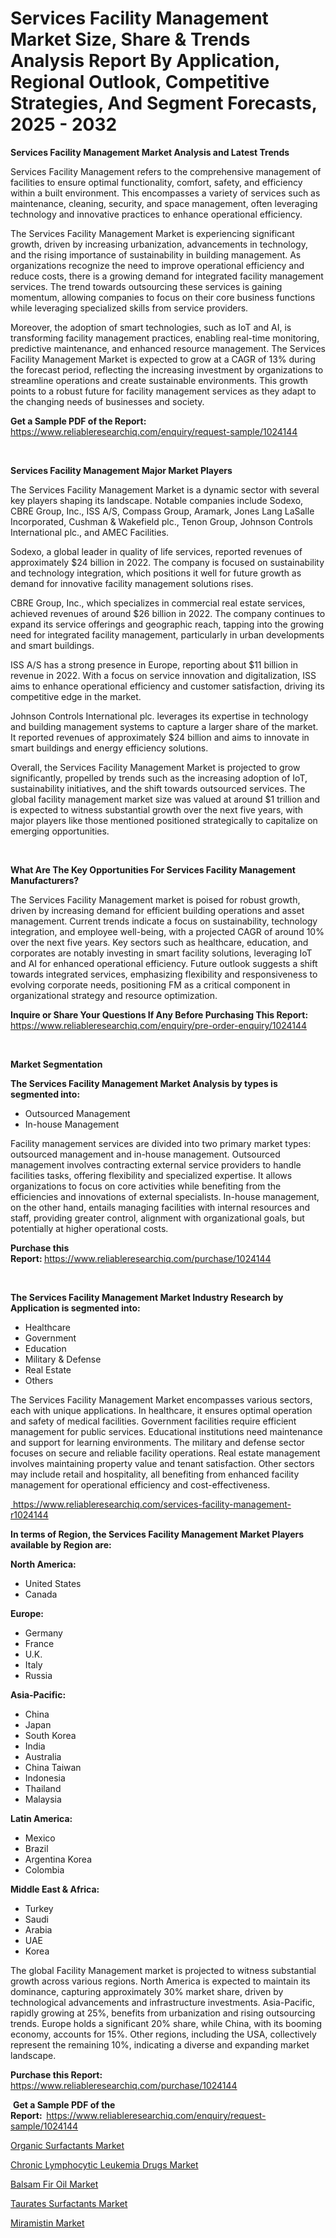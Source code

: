 <p><h1>Services Facility Management Market Size, Share & Trends Analysis Report By Application, Regional Outlook, Competitive Strategies, And Segment Forecasts, 2025 - 2032</h1></p><p><strong>Services Facility Management Market Analysis and Latest Trends</strong></p>
<p><p>Services Facility Management refers to the comprehensive management of facilities to ensure optimal functionality, comfort, safety, and efficiency within a built environment. This encompasses a variety of services such as maintenance, cleaning, security, and space management, often leveraging technology and innovative practices to enhance operational efficiency.</p><p>The Services Facility Management Market is experiencing significant growth, driven by increasing urbanization, advancements in technology, and the rising importance of sustainability in building management. As organizations recognize the need to improve operational efficiency and reduce costs, there is a growing demand for integrated facility management services. The trend towards outsourcing these services is gaining momentum, allowing companies to focus on their core business functions while leveraging specialized skills from service providers.</p><p>Moreover, the adoption of smart technologies, such as IoT and AI, is transforming facility management practices, enabling real-time monitoring, predictive maintenance, and enhanced resource management. The Services Facility Management Market is expected to grow at a CAGR of 13% during the forecast period, reflecting the increasing investment by organizations to streamline operations and create sustainable environments. This growth points to a robust future for facility management services as they adapt to the changing needs of businesses and society.</p></p>
<p><strong>Get a Sample PDF of the Report:&nbsp;</strong> <a href="https://www.reliableresearchiq.com/enquiry/request-sample/1024144?utm_campaign=1087&utm_medium=2&utm_source=Github&utm_content=ia&utm_term=06032025&utm_id=services-facility-management">https://www.reliableresearchiq.com/enquiry/request-sample/1024144</a></p>
<p>&nbsp;</p>
<p><strong>Services Facility Management Major Market Players</strong></p>
<p><p>The Services Facility Management Market is a dynamic sector with several key players shaping its landscape. Notable companies include Sodexo, CBRE Group, Inc., ISS A/S, Compass Group, Aramark, Jones Lang LaSalle Incorporated, Cushman & Wakefield plc., Tenon Group, Johnson Controls International plc., and AMEC Facilities. </p><p>Sodexo, a global leader in quality of life services, reported revenues of approximately $24 billion in 2022. The company is focused on sustainability and technology integration, which positions it well for future growth as demand for innovative facility management solutions rises.</p><p>CBRE Group, Inc., which specializes in commercial real estate services, achieved revenues of around $26 billion in 2022. The company continues to expand its service offerings and geographic reach, tapping into the growing need for integrated facility management, particularly in urban developments and smart buildings.</p><p>ISS A/S has a strong presence in Europe, reporting about $11 billion in revenue in 2022. With a focus on service innovation and digitalization, ISS aims to enhance operational efficiency and customer satisfaction, driving its competitive edge in the market.</p><p>Johnson Controls International plc. leverages its expertise in technology and building management systems to capture a larger share of the market. It reported revenues of approximately $24 billion and aims to innovate in smart buildings and energy efficiency solutions.</p><p>Overall, the Services Facility Management Market is projected to grow significantly, propelled by trends such as the increasing adoption of IoT, sustainability initiatives, and the shift towards outsourced services. The global facility management market size was valued at around $1 trillion and is expected to witness substantial growth over the next five years, with major players like those mentioned positioned strategically to capitalize on emerging opportunities.</p></p>
<p>&nbsp;</p>
<p><strong>What Are The Key Opportunities For Services Facility Management Manufacturers?</strong></p>
<p><p>The Services Facility Management market is poised for robust growth, driven by increasing demand for efficient building operations and asset management. Current trends indicate a focus on sustainability, technology integration, and employee well-being, with a projected CAGR of around 10% over the next five years. Key sectors such as healthcare, education, and corporates are notably investing in smart facility solutions, leveraging IoT and AI for enhanced operational efficiency. Future outlook suggests a shift towards integrated services, emphasizing flexibility and responsiveness to evolving corporate needs, positioning FM as a critical component in organizational strategy and resource optimization.</p></p>
<p><strong>Inquire or Share Your Questions If Any Before Purchasing This Report:</strong> <a href="https://www.reliableresearchiq.com/enquiry/pre-order-enquiry/1024144?utm_campaign=1087&utm_medium=2&utm_source=Github&utm_content=ia&utm_term=06032025&utm_id=services-facility-management">https://www.reliableresearchiq.com/enquiry/pre-order-enquiry/1024144</a></p>
<p>&nbsp;</p>
<p><strong>Market Segmentation</strong></p>
<p><strong>The Services Facility Management Market Analysis by types is segmented into:</strong></p>
<p><ul><li>Outsourced Management</li><li>In-house Management</li></ul></p>
<p><p>Facility management services are divided into two primary market types: outsourced management and in-house management. Outsourced management involves contracting external service providers to handle facilities tasks, offering flexibility and specialized expertise. It allows organizations to focus on core activities while benefiting from the efficiencies and innovations of external specialists. In-house management, on the other hand, entails managing facilities with internal resources and staff, providing greater control, alignment with organizational goals, but potentially at higher operational costs.</p></p>
<p><strong>Purchase this Report:&nbsp;</strong><a href="https://www.reliableresearchiq.com/purchase/1024144?utm_campaign=1087&utm_medium=2&utm_source=Github&utm_content=ia&utm_term=06032025&utm_id=services-facility-management">https://www.reliableresearchiq.com/purchase/1024144</a></p>
<p>&nbsp;</p>
<p><strong>The Services Facility Management Market Industry Research by Application is segmented into:</strong></p>
<p><ul><li>Healthcare</li><li>Government</li><li>Education</li><li>Military & Defense</li><li>Real Estate</li><li>Others</li></ul></p>
<p><p>The Services Facility Management Market encompasses various sectors, each with unique applications. In healthcare, it ensures optimal operation and safety of medical facilities. Government facilities require efficient management for public services. Educational institutions need maintenance and support for learning environments. The military and defense sector focuses on secure and reliable facility operations. Real estate management involves maintaining property value and tenant satisfaction. Other sectors may include retail and hospitality, all benefiting from enhanced facility management for operational efficiency and cost-effectiveness.</p></p>
<p><a href="https://www.reliableresearchiq.com/services-facility-management-r1024144?utm_campaign=1087&utm_medium=2&utm_source=Github&utm_content=ia&utm_term=06032025&utm_id=services-facility-management">&nbsp;https://www.reliableresearchiq.com/services-facility-management-r1024144</a></p>
<p><strong>In terms of Region, the Services Facility Management Market Players available by Region are:</strong></p>
<p>
    <p> <strong> North America: </strong>
        <ul>
            <li>United States</li>
            <li>Canada</li>
        </ul>
        </p> 
    <p> <strong> Europe: </strong>
        <ul>
            <li>Germany</li>
            <li>France</li>
            <li>U.K.</li>
            <li>Italy</li>
            <li>Russia</li>
        </ul>
        </p> 
    <p> <strong> Asia-Pacific: </strong>
        <ul>
            <li>China</li>
            <li>Japan</li>
            <li>South Korea</li>
            <li>India</li>
            <li>Australia</li>
            <li>China Taiwan</li>
            <li>Indonesia</li>
            <li>Thailand</li>
            <li>Malaysia</li>
        </ul>
        </p> 
    <p> <strong> Latin America: </strong>
        <ul>
            <li>Mexico</li>
            <li>Brazil</li>
            <li>Argentina Korea</li>
            <li>Colombia</li>
        </ul>
        </p> 
    <p> <strong> Middle East & Africa: </strong>
        <ul>
            <li>Turkey</li>
            <li>Saudi</li>
            <li>Arabia</li>
            <li>UAE</li>
            <li>Korea</li>
        </ul>
    </p>
    </p>
<p><p>The global Facility Management market is projected to witness substantial growth across various regions. North America is expected to maintain its dominance, capturing approximately 30% market share, driven by technological advancements and infrastructure investments. Asia-Pacific, rapidly growing at 25%, benefits from urbanization and rising outsourcing trends. Europe holds a significant 20% share, while China, with its booming economy, accounts for 15%. Other regions, including the USA, collectively represent the remaining 10%, indicating a diverse and expanding market landscape.</p></p>
<p><strong>Purchase this Report: </strong><a href="https://www.reliableresearchiq.com/purchase/1024144?utm_campaign=1087&utm_medium=2&utm_source=Github&utm_content=ia&utm_term=06032025&utm_id=services-facility-management">https://www.reliableresearchiq.com/purchase/1024144</a></p>
<p>&nbsp;<strong>Get a Sample PDF of the Report:&nbsp;&nbsp;</strong><a href="https://www.reliableresearchiq.com/enquiry/request-sample/1024144?utm_campaign=1087&utm_medium=2&utm_source=Github&utm_content=ia&utm_term=06032025&utm_id=services-facility-management">https://www.reliableresearchiq.com/enquiry/request-sample/1024144</a></p>
<p><strong></strong></p>
<p><p><a href="https://github.com/marteyfito9/Market-Research-Report-List-1/blob/main/organic-surfactants-market.md?utm_campaign=1087&utm_medium=2&utm_source=Github&utm_content=ia&utm_term=06032025&utm_id=services-facility-management">Organic Surfactants Market</a></p><p><a href="https://github.com/kitsossadien/Market-Research-Report-List-1/blob/main/chronic-lymphocytic-leukemia-drugs-market.md?utm_campaign=1087&utm_medium=2&utm_source=Github&utm_content=ia&utm_term=06032025&utm_id=services-facility-management">Chronic Lymphocytic Leukemia Drugs Market</a></p><p><a href="https://github.com/fungkychiman/Market-Research-Report-List-1/blob/main/balsam-fir-oil-market.md?utm_campaign=1087&utm_medium=2&utm_source=Github&utm_content=ia&utm_term=06032025&utm_id=services-facility-management">Balsam Fir Oil Market</a></p><p><a href="https://github.com/yuukoleuda/Market-Research-Report-List-1/blob/main/taurates-surfactants-market.md?utm_campaign=1087&utm_medium=2&utm_source=Github&utm_content=ia&utm_term=06032025&utm_id=services-facility-management">Taurates Surfactants Market</a></p><p><a href="https://github.com/olesjaquah/Market-Research-Report-List-1/blob/main/miramistin-market.md?utm_campaign=1087&utm_medium=2&utm_source=Github&utm_content=ia&utm_term=06032025&utm_id=services-facility-management">Miramistin Market</a></p></p>